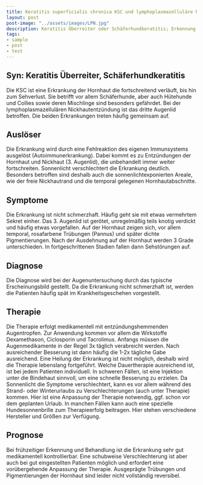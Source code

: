 ```yaml
---
title: Keratitis superficialis chronica KSC und lymphoplasmazelluläre Nickhautentzündung
layout: post
post-image: "../assets/images/LPN.jpg"
description: Keratitis Überreiter oder Schäferhundkeratitis; Erkennung und Therapie.
tags:
- sample
- post
- test
---
```

## Syn: Keratitis Überreiter, Schäferhundkeratitis

Die KSC ist eine Erkrankung der Hornhaut die fortschreitend verläuft, bis hin zum Sehverlust. Sie betrifft vor allem Schäferhunde, aber auch Hütehunde und Collies sowie deren Mischlinge sind besonders gefährdet.
Bei der lymphoplasmazellulären Nickhautentzündung ist das dritte Augenlid betroffen. Die beiden Erkrankungen treten häufig gemeinsam auf.

## Auslöser

Die Erkrankung wird durch eine Fehlreaktion des eigenen Immunsystems ausgelöst (Autoimmunerkrankung). Dabei kommt es zu Entzündungen der Hornhaut und Nickhaut (3. Augenlid), die unbehandelt immer weiter fortschreiten. Sonnenlicht verschlechtert die Erkrankung deutlich. Besonders betroffen sind deshalb auch die sonnenlichtexponierten Areale, wie der freie Nickhautrand und die temporal gelegenen Hornhautabschnitte. 

## Symptome

Die Erkrankung ist nicht schmerzhaft. Häufig geht sie mit etwas vermehrtem Sekret einher. Das 3. Augenlid ist gerötet, unregelmäßig teils knotig verdickt und häufig etwas vorgefallen. Auf der Hornhaut zeigen sich, vor allem temporal, rosafarbene Trübungen (Pannus) und später dichte Pigmentierungen. Nach der Ausdehnung auf der Hornhaut werden 3 Grade unterschieden. In fortgeschrittenen Stadien fallen dann Sehstörungen auf. 

## Diagnose

Die Diagnose wird bei der Augenuntersuchung durch das typische Erscheinungsbild gestellt. Da die Erkrankung nicht schmerzhaft ist, werden die Patienten häufig spät im Krankheitsgeschehen vorgestellt.  

## Therapie 

Die Therapie erfolgt medikamentell mit entzündungshemmenden Augentropfen. Zur Anwendung kommen vor allem die Wirkstoffe Dexamethason, Ciclosporin und Tacrolimus. Anfangs müssen die Augenmedikamente in der Regel 3x täglich verabreicht werden. Nach ausreichender Besserung ist dann häufig die 1-2x tägliche Gabe ausreichend. Eine Heilung der Erkrankung ist nicht möglich, deshalb wird die Therapie lebenslang fortgeführt. Welche Dauertherapie ausreichend ist, ist bei jedem Patienten individuell. 
In schweren Fällen, ist eine Injektion unter die Bindehaut sinnvoll, um eine schnelle Besserung zu erzielen.
Da Sonnenlicht die Symptome verschlechtert, kann es vor allem während des Strand- oder Winterurlaubs zu Verschlechterungen (auch unter Therapie) kommen. Hier ist eine Anpassung der Therapie notwendig, ggf. schon vor dem geplanten Urlaub. In manchen Fällen kann auch eine spezielle Hundesonnenbrille zum Therapieerfolg beitragen. Hier stehen verschiedene Hersteller und Größen zur Verfügung.   

## Prognose

Bei frühzeitiger Erkennung und Behandlung ist die Erkrankung sehr gut medikamentell kontrollierbar. Eine schubweise Verschlechterung ist aber auch bei gut eingestellten Patienten möglich und erfordert eine vorübergehende Anpassung der Therapie.
Ausgeprägte Trübungen und Pigmentierungen der Hornhaut sind leider nicht vollständig reversibel. 